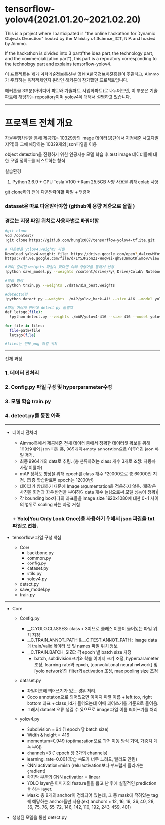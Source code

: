 # tensorflow-yolov4(2021.01.20~2021.02.20)

This is a project where I participated in "the online hackathon for Dynamic Objects Detection" hosted by the Ministry of Science_ICT, NIA and hosted by Aimmo.

If the hackathon is divided into 3 part("the idea part, the technology part, and the commercialization part"), this part is a repository corresponding to the technology part and explains tensorflow-yolov4.

이 프로젝트는 제가 과학기술정보통신부 및 NIA한국정보화진흥원이 주관하고, Aimmo가 주최하는 동적객체인지 온라인 해커톤에 참가했던 프로젝트입니다.

해커톤을 3부분(아이디어 파트와 기술파트, 사업화파트)로 나누어보면, 이 부분은 기술파트에 해당하는 repository이며 yolov4에 대해서 설명하고 있습니다.

------
# 프로젝트 전체 개요

자율주행차량을 통해 제공되는 10329장의 image 데이터(공단에서 지정해준 사고다발지역)와 그에 해당하는 10329개의 json파일을 이용

object detection을 진행하기 위한 인공지능 모델 학습 후 test image 데이터들에 대한 모델 정확도를 테스트하는 형식

실습환경
1. Python 3.6.9 + GPU Tesla V100 + Ram 25.5GB 사양 사용을 위해 colab 사용

git clone하기 전에 다운받아야할 파일 + 명령어
### dataset은 따로 다운받아야함 (github에 용량 제한으로 올릴 )
### 경로는 지정 파일 위치로 사용자별로 바꿔야함
```bash
#git clone
%cd /content/
!git clone https://github.com/hunglc007/tensorflow-yolov4-tflite.git

# 다운받을 yolov4.weights 파일
Download yolov4.weights file: https://drive.google.com/open?id=1cewMfusmPjYWbrnuJRuKhPMwRe_b9PaT
https://drive.google.com/file/d/1Y5JP2bn2I-Woqwsi-qhSs3WmGtKlwmov/view

#이미 준비된 weights 파일이 있다면 아래 명령어를 통해서 변경
!python save_model.py --weights /content/drive/My\ Drive/Colab\ Notebooks/darknet/bin/darknet/backup_01/sia_best.weights --output ./mAP/yolov_hack-416 --input_size 416 --model yolov4

#학습 명령
!python train.py --weights ./data/sia_best.weights

#detect명령
!python detect.py --weights ./mAP/yolov_hack-416 --size 416 --model yolov4 --image /content/ab.png

#파일 여러개 한번에 detect.py 돌릴떄
def letsgo(file):
  !python detect.py --weights ./mAP/yolov4-416 --size 416 --model yolov4 --image $file

for file in files:
  file=path+file
  letsgo(file)

#files는 전체 png 파일 위치
```
------
전체 과정
### 1. 데이터 전처리
### 2. Config.py 파일 구성 및 hyperparameter수정
### 3. 모델 학습 train.py
### 4. detect.py를 통한 예측
---
+ 데이터 전처리
  + Aimmo측에서 제공해준 전체 데이터 중에서 정확한 데이터셋 확보를 위해 10329개의 json 파일 중, 365개의 empty annotation으로 이루어진 json 파일 제거. 
  + 최종 9964개의 data로 추림. (총 분류하려는 class 개수 3개로 조정: 자동차 사람 이륜차)
  + mAP 정확도 향상을 위해 epoch를 class 개수 *20000으로 총 60000번 지정. (최종 학습완료된 epoch는 12000번)
  + 데이터가 방대하기 때문에 Image argumentation을 적용하지 않음. (똑같은 사진을 회전과 좌우 반전을 부여하여 data 개수 늘림으로써 모델 성능이 정확)|
  + 각 bounding box마다의 좌표들을 image size 1920x1080에 대한 0~1 사이의 범위로 scaling 하는 과정 거침
  ### + Yolo(You Only Look Once)를 사용하기 위해서 json 파일을 txt 파일로 변환.

+ tensorflow 파일 구성 핵심
  + Core
    + backbone.py
    + common.py
    + config.py
    + dataset.py
    + utils.py
    + yolov4.py
  + detect.py
  + save_model.py
  + train.py
---
+ Core
  + Config.py
    + __C.YOLO.CLASSES: class = 3이므로 클래스 이름이 들어있는 파일 위치 지정
    + __C.TRAIN.ANNOT_PATH & __C.TEST.ANNOT_PATH : image data의 train/valid 데이터 셋 및 names 파일 위치 정보
    + __C.TRAIN.BATCH_SIZE: 각 epoch 별 batch size 지정
	  + batch, subdivision크기와 학습 이미지 크기 조정, hyperparameter 조정, learning rate와 epoch, [convolutional neural network] 및 [yolo network]의 filter와 activation 조정, max pooling size 조정
	
  + dataset.py
    + 파일이름에 띄어쓰기가 있는 경우 처리.
    + Coco annotation으로 되어있으면 이미지 파일 이름 + left top, right bottom 좌표 + class_id가 들어오는데 이때 띄어쓰기를 기준으로 들어옴.
    + 그래서 dataset 오류 생길 수 있으므로 image 파일 이름 띄어쓰기를 처리

  + yolov4.py
    + Subdivision = 64 (1 epoch 당 batch size)
    + Width & height = 416
    + momentum=0.949 (optimazation으로 과거 이동 방식 기억, 가중치 계속 부여)
    + channels=3	(1 epoch 당 3개의 channels)
    + learning_rate=0.001(학습 속도가 너무 느려도, 빨라도 안됨)
    + CNN activation=mish (relu activation보다 부드럽게 올라가는 gradient)
    + 마지막 부분의 CNN activation = linear
    + YOLO layer은 이미지의 feature들을 뽑고 난 후에 실질적인 prediction을 하는 layer. 
    + Mask: 총 9개의 anchor이 정의되어 있는데, 그 중 mask에 적혀있는 tag에 해당하는 anchor들만 사용.(ex) anchors = 12, 16, 19, 36, 40, 28, 36, 75, 76, 55, 72, 146, 142, 110, 192, 243, 459, 401)

+ 생성된 모델을 통한 detect.py
